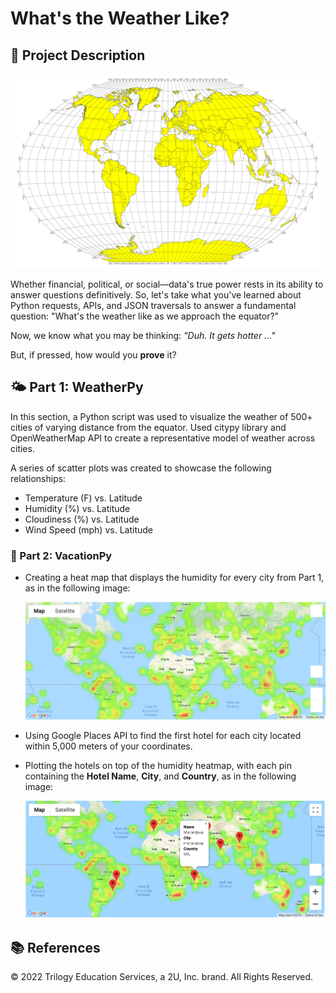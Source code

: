 # What's the Weather Like?

## 📝 Project Description

![equator](Images/equatorsign.png)

Whether financial, political, or social&mdash;data's true power rests in its ability to answer questions definitively. So, let's take what you've learned about Python requests, APIs, and JSON traversals to answer a fundamental question: "What's the weather like as we approach the equator?"

Now, we know what you may be thinking: _"Duh. It gets hotter ..."_

But, if pressed, how would you **prove** it?

## 🌤️ Part 1: WeatherPy

In this section, a Python script was used to visualize the weather of 500+ cities of varying distance from the equator. 
Used citypy library and OpenWeatherMap API to create a representative model of weather across cities.

A series of scatter plots was created to showcase the following relationships:

* Temperature (F) vs. Latitude
* Humidity (%) vs. Latitude
* Cloudiness (%) vs. Latitude
* Wind Speed (mph) vs. Latitude

### 🌴 Part 2: VacationPy

* Creating a heat map that displays the humidity for every city from Part 1, as in the following image:

  ![heatmap](Images/heatmap.png)

* Using Google Places API to find the first hotel for each city located within 5,000 meters of your coordinates.

* Plotting the hotels on top of the humidity heatmap, with each pin containing the **Hotel Name**, **City**, and **Country**, as in the following image:

  ![hotel map](Images/hotel_map.png)

## 📚 References


© 2022 Trilogy Education Services, a 2U, Inc. brand. All Rights Reserved.

